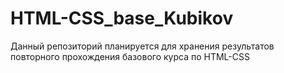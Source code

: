 # HTML-CSS_base_Kubikov

Данный репозиторий планируется для хранения результатов повторного прохождения базового курса по HTML-CSS
